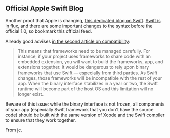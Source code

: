 ## Official Apple Swift Blog

Another proof that Apple is changing, [this dedicated blog on Swift][]. [Swift is in flux][], and there are some important changes to the syntax before the official 1.0, so bookmark this official feed.

Already good advises [in the second article on compatibility][]:

> This means that frameworks need to be managed carefully. For instance, 
> if your project uses frameworks to share code with an embedded extension, 
> you will want to build the frameworks, app, and extensions together. 
> It would be dangerous to rely upon binary frameworks that use
> Swift — especially from third parties. As Swift changes, those frameworks
> will be incompatible with the rest of your app. When the binary interface
> stabilizes in a year or two, the Swift runtime will become part of the host
> OS and this limitation will no longer exist.

Beware of this issue: while the binary interface is not frozen, all components of your app (especially Swift framework that you don't have the source code) should be built with the same version of Xcode and the Swift compiler to ensure that they work together.

From jc.

[this dedicated blog on Swift]: https://developer.apple.com/swift/blog/
[Swift is in flux]: https://github.com/ksm/SwiftInFlux
[in the second article on compatibility]: https://developer.apple.com/swift/blog/?id=2